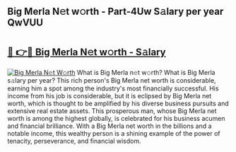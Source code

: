 ## Big Merla N𝚎t w𝚘rth - Part-4Uw S𝚊lary per year QwVUU

# <h2><a href="http://gc3kpv7.nevu.top/?p=Big+Merla">🔗 👉🔴 Big Merla N𝚎t w𝚘rth - S𝚊lary</a></h2>

[![Big Merla N𝚎t W𝚘rth](https://i.imgur.com/Oavwk0R.jpeg)](http://gc3kpv7.nevu.top/?p=Big+Merla)
What is Big Merla n𝚎t w𝚘rth? What is Big Merla s𝚊lary per year?
This rich person's Big Merla net worth is considerable, earning him a spot among the industry's most financially successful. His income from his job is considerable, but it is eclipsed by Big Merla net worth, which is thought to be amplified by his diverse business pursuits and extensive real estate assets. This prosperous man, whose Big Merla net worth is among the highest globally, is celebrated for his business acumen and financial brilliance. With a Big Merla net worth in the billions and a notable income, this wealthy person is a shining example of the power of tenacity, perseverance, and financial wisdom.
